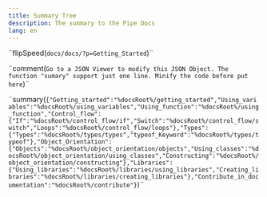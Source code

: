 ```yaml
---
title: Summary Tree
description: The summary to the Pipe Docs
lang: en
---
```


¨flipSpeed(`docs/docs/?p=Getting_Started`)¨

¨comment(`Go to a JSON Viewer to modify this JSON Object. The function "sumary" support just one line. Minify the code before put here`)¨

¨summary(`{"Getting_started":"%docsRoot%/getting_started","Using_variables":"%docsRoot%/using_variables","Using_function":"%docsRoot%/using_function","Control_flow":{"If":"%docsRoot%/control_flow/if","Switch":"%docsRoot%/control_flow/switch","Loops":"%docsRoot%/control_flow/loops"},"Types":{"Types":"%docsRoot%/types/types","typeof_Keyword":"%docsRoot%/types/typeof"},"Object_Orientation":{"Objects":"%docsRoot%/object_orientation/objects","Using_classes":"%docsRoot%/object_orientation/using_classes","Constructing":"%docsRoot%/object_orientation/constructing"},"Libraries":{"Using_libraries":"%docsRoot%/libraries/using_libraries","Creating_libraries":"%docsRoot%/libraries/creating_libraries"},"Contribute_in_documentation":"%docsRoot%/contribute"}`)¨
